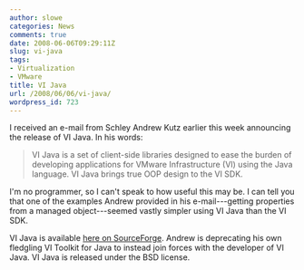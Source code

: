 ```yaml
---
author: slowe
categories: News
comments: true
date: 2008-06-06T09:29:11Z
slug: vi-java
tags:
- Virtualization
- VMware
title: VI Java
url: /2008/06/06/vi-java/
wordpress_id: 723
---
```


I received an e-mail from Schley Andrew Kutz earlier this week announcing the release of VI Java. In his words:

>VI Java is a set of client-side libraries designed to ease the burden of developing applications for VMware Infrastructure (VI) using the Java language. VI Java brings true OOP design to the VI SDK.

I'm no programmer, so I can't speak to how useful this may be. I can tell you that one of the examples Andrew provided in his e-mail---getting properties from a managed object---seemed vastly simpler using VI Java than the VI SDK.

VI Java is available [here on SourceForge](http://vijava.sf.net/). Andrew is deprecating his own fledgling VI Toolkit for Java to instead join forces with the developer of VI Java. VI Java is released under the BSD license.
